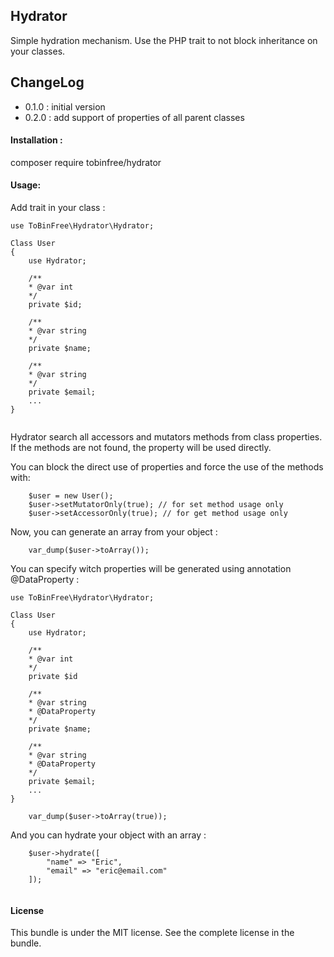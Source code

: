 ## Hydrator

Simple hydration mechanism.
Use the PHP trait to not block inheritance on your classes.

## ChangeLog

* 0.1.0 : initial version
* 0.2.0 : add support of properties of all parent classes
 
#### Installation : 

composer require tobinfree/hydrator

#### Usage:

Add trait in your class :
```
use ToBinFree\Hydrator\Hydrator;

Class User 
{
    use Hydrator;

    /**
    * @var int
    */
    private $id;

    /**
    * @var string
    */
    private $name;

    /**
    * @var string
    */
    private $email;
    ...
}
  
```  
Hydrator search all accessors and mutators methods from class properties.
If the methods are not found, the property will be used directly.

You can block the direct use of properties and force the use of the methods with:

```
    $user = new User();
    $user->setMutatorOnly(true); // for set method usage only
    $user->setAccessorOnly(true); // for get method usage only
```

Now, you can generate an array from your object :

```
    var_dump($user->toArray());
```
You can specify witch properties will be generated using annotation @DataProperty :
```
use ToBinFree\Hydrator\Hydrator;

Class User 
{
    use Hydrator;
    
    /**
    * @var int
    */
    private $id

    /**
    * @var string
    * @DataProperty
    */
    private $name;

    /**
    * @var string
    * @DataProperty
    */
    private $email;
    ...
}
```
```
    var_dump($user->toArray(true));
```

And you can hydrate your object with an array :

```
    $user->hydrate([
        "name" => "Eric",
        "email" => "eric@email.com"
    ]);
    
```
#### License

This bundle is under the MIT license. See the complete license in the bundle.
